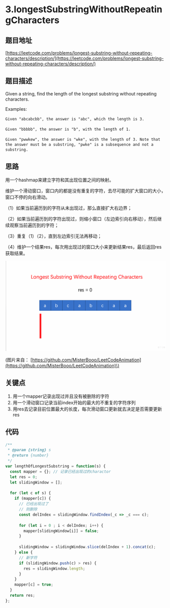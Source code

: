 # 3.longestSubstringWithoutRepeatingCharacters

## 题目地址

[https://leetcode.com/problems/longest-substring-without-repeating-characters/description/](https://leetcode.com/problems/longest-substring-without-repeating-characters/description/)

## 题目描述

Given a string, find the length of the longest substring without repeating characters.

Examples:

```text
Given "abcabcbb", the answer is "abc", which the length is 3.

Given "bbbbb", the answer is "b", with the length of 1.

Given "pwwkew", the answer is "wke", with the length of 3. Note that the answer must be a substring, "pwke" is a subsequence and not a substring.
```

## 思路

用一个hashmap来建立字符和其出现位置之间的映射。

维护一个滑动窗口，窗口内的都是没有重复的字符，去尽可能的扩大窗口的大小，窗口不停的向右滑动。

（1）如果当前遍历到的字符从未出现过，那么直接扩大右边界；

（2）如果当前遍历到的字符出现过，则缩小窗口（左边索引向右移动），然后继续观察当前遍历到的字符；

（3）重复（1）（2），直到左边索引无法再移动；

（4）维护一个结果res，每次用出现过的窗口大小来更新结果res，最后返回res获取结果。

![3.longestSubstringWithoutRepeatingCharacters](../.gitbook/assets/3.longestSubstringWithoutRepeatingCharacters.gif)

\(图片来自： [https://github.com/MisterBooo/LeetCodeAnimation](https://github.com/MisterBooo/LeetCodeAnimation)\)

## 关键点

1. 用一个mapper记录出现过并且没有被删除的字符
2. 用一个滑动窗口记录当前index开始的最大的不重复的字符序列
3. 用res去记录目前位置最大的长度，每次滑动窗口更新就去决定是否需要更新res

## 代码

```javascript
/**
 * @param {string} s
 * @return {number}
 */
var lengthOfLongestSubstring = function(s) {
  const mapper = {}; // 记录已经出现过的charactor
  let res = 0;
  let slidingWindow = [];

  for (let c of s) {
    if (mapper[c]) {
      // 已经出现过了
      // 则删除
      const delIndex = slidingWindow.findIndex(_c => _c === c);

      for (let i = 0 ; i < delIndex; i++) {
        mapper[slidingWindow[i]] = false;
      }

      slidingWindow = slidingWindow.slice(delIndex + 1).concat(c);
    } else {
      // 新字符
      if (slidingWindow.push(c) > res) {
        res = slidingWindow.length;
      }
    }
    mapper[c] = true;
  }
  return res;
};
```

